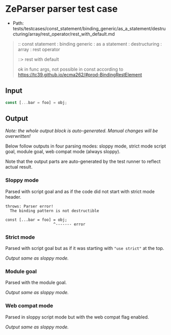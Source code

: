 # ZeParser parser test case

- Path: tests/testcases/const_statement/binding_generic/as_a_statement/destructuring/array/rest_operator/rest_with_default.md

> :: const statement : binding generic : as a statement : destructuring : array : rest operator
>
> ::> rest with default
>
> ok in func args, not possible in const according to https://tc39.github.io/ecma262/#prod-BindingRestElement

## Input

`````js
const [...bar = foo] = obj;
`````

## Output

_Note: the whole output block is auto-generated. Manual changes will be overwritten!_

Below follow outputs in four parsing modes: sloppy mode, strict mode script goal, module goal, web compat mode (always sloppy).

Note that the output parts are auto-generated by the test runner to reflect actual result.

### Sloppy mode

Parsed with script goal and as if the code did not start with strict mode header.

`````
throws: Parser error!
  The binding pattern is not destructible

const [...bar = foo] = obj;
                     ^------- error
`````

### Strict mode

Parsed with script goal but as if it was starting with `"use strict"` at the top.

_Output same as sloppy mode._

### Module goal

Parsed with the module goal.

_Output same as sloppy mode._

### Web compat mode

Parsed in sloppy script mode but with the web compat flag enabled.

_Output same as sloppy mode._
